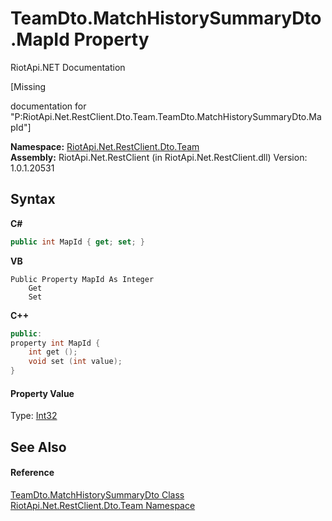# TeamDto.MatchHistorySummaryDto.MapId Property 
RiotApi.NET Documentation 

\[Missing <summary> documentation for "P:RiotApi.Net.RestClient.Dto.Team.TeamDto.MatchHistorySummaryDto.MapId"\]

**Namespace:**&nbsp;<a href="744a30f7-23c0-2c94-a458-a0b4d260bb19">RiotApi.Net.RestClient.Dto.Team</a><br />**Assembly:**&nbsp;RiotApi.Net.RestClient (in RiotApi.Net.RestClient.dll) Version: 1.0.1.20531

## Syntax

**C#**<br />
``` C#
public int MapId { get; set; }
```

**VB**<br />
``` VB
Public Property MapId As Integer
	Get
	Set
```

**C++**<br />
``` C++
public:
property int MapId {
	int get ();
	void set (int value);
}
```


#### Property Value
Type: <a href="http://msdn2.microsoft.com/en-us/library/td2s409d" target="_blank">Int32</a>

## See Also


#### Reference
<a href="9941b17b-134f-ba0e-3cd3-b3132e8abb35">TeamDto.MatchHistorySummaryDto Class</a><br /><a href="744a30f7-23c0-2c94-a458-a0b4d260bb19">RiotApi.Net.RestClient.Dto.Team Namespace</a><br />